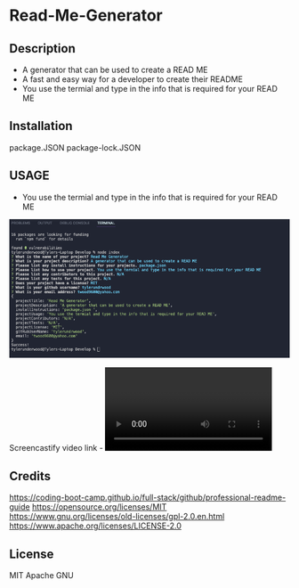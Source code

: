 # Read-Me-Generator

## Description 

- A generator that can be used to create a READ ME
- A fast and easy way for a developer to create their README
- You use the termial and type in the info that is required for your READ ME

## Installation

package.JSON
package-lock.JSON

## USAGE

- You use the termial and type in the info that is required for your READ ME

![alt text](./Develop/images/Screenshot%202023-06-18%20at%201.55.07%20PM.png)

Screencastify video link - ![alt text](./Develop/images/Untitled_%20Jun%2018%2C%202023%203_16%20PM.webm)


## Credits

https://coding-boot-camp.github.io/full-stack/github/professional-readme-guide
https://opensource.org/licenses/MIT
https://www.gnu.org/licenses/old-licenses/gpl-2.0.en.html
https://www.apache.org/licenses/LICENSE-2.0

## License

MIT
Apache
GNU